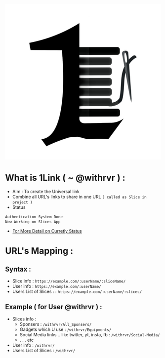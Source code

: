 [![@withrvr/1Link project banner image](./OneLink/Core_App/static/Core_App/Images/Logo_Version_1.jpg)](#what-is-1link---withrvr--)
<br>

# What is 1Link ( ~ @withrvr ) :

-   Aim : To create the Universal link
-   Combine all URL's links to share in one URL `( called as Slice in project )`
-   Status

```
Authentication System Done
Now Working on Slices App
```

-   [For More Detail on Curretly Status](./To_Do.md)

# URL's Mapping :

## Syntax :

-   Slice info : `https://example.com/:userName/:sliceName/`
-   User info : `https://example.com/:userName/`
-   Users List of Slices : : `https://example.com/:userName/:slices/`
<!-- -   ???: `https://example.com/:userName/:userName/` -->

## Example ( for User @withrvr ) :

-   Slices info :
    -   Sponsers : `/withrvr/All_Sponsers/`
    -   Gadgets which U use : `/withrvr/Equipments/`
    -   Social Media links .. like twitter, yt, insta, fb : `/withrvr/Social-Media/`
    -   . . . etc
-   User info : `/withrvr/`
-   Users List of Slices : `/withrvr/`
